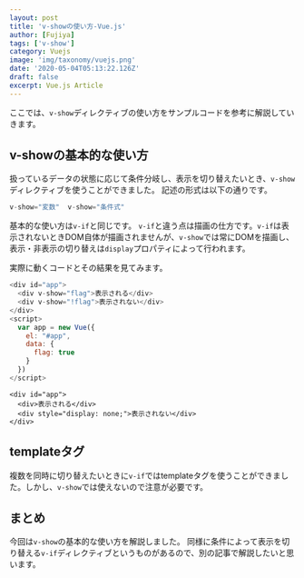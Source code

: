 ```yaml
---
layout: post
title: 'v-showの使い方-Vue.js'
author: [Fujiya]
tags: ['v-show']
category: Vuejs
image: 'img/taxonomy/vuejs.png'
date: '2020-05-04T05:13:22.126Z'
draft: false
excerpt: Vue.js Article
---
```


ここでは、`v-show`ディレクティブの使い方をサンプルコードを参考に解説していきます。

## v-showの基本的な使い方
扱っているデータの状態に応じて条件分岐し、表示を切り替えたいとき、`v-show`ディレクティブを使うことができました。
記述の形式は以下の通りです。

```js:title=Vue.js
v-show="変数"  v-show="条件式"
```
基本的な使い方は`v-if`と同じです。 `v-if`と違う点は描画の仕方です。`v-if`は表示されないときDOM自体が描画されませんが、`v-show`では常にDOMを描画し、表示・非表示の切り替えは`display`プロパティによって行われます。

実際に動くコードとその結果を見てみます。

```html:title=Vue.js
<div id="app">
  <div v-show="flag">表示される</div>
  <div v-show="!flag">表示されない</div>
</div>
<script>
  var app = new Vue({
    el: "#app",
    data: {
      flag: true
    }
  })
</script>
```
```html:title=結果
<div id="app">
  <div>表示される</div>
  <div style="display: none;">表示されない</div>
</div>
```

## templateタグ
複数を同時に切り替えたいときに`v-if`ではtemplateタグを使うことができました。しかし、`v-show`では使えないので注意が必要です。

## まとめ
今回は`v-show`の基本的な使い方を解説しました。
同様に条件によって表示を切り替える`v-if`ディレクティブというものがあるので、別の記事で解説したいと思います。

